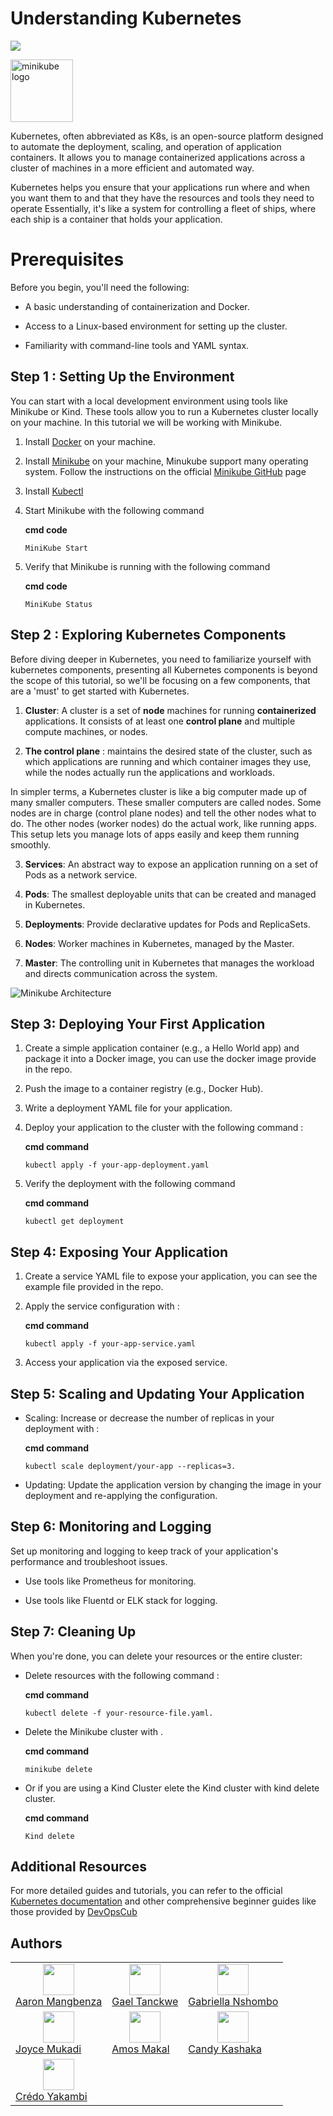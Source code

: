   
  

# Understanding Kubernetes

  

![](https://readme-typing-svg.herokuapp.com/?font=Montserrat&color=3A9CDF&size=25&lines=Kubernetes+Series+EP1;Start+K8S+Now)

<img  src="https://github.com/kubernetes/minikube/raw/master/images/logo/logo.png"  width="100"  alt="minikube logo">

</div>

  

Kubernetes, often abbreviated as K8s, is an open-source platform designed to automate the deployment, scaling, and operation of application containers. It allows you to manage containerized applications across a cluster of machines in a more efficient and automated way.

Kubernetes helps you ensure that your applications run where and when you want them to and that they have the resources and tools they need to operate Essentially, it's like a system for controlling a fleet of ships, where each ship is a container that holds your application.

  

# Prerequisites

  

Before you begin, you'll need the following:

  

- A basic understanding of containerization and Docker.

- Access to a Linux-based environment for setting up the cluster.

- Familiarity with command-line tools and YAML syntax.

  

## Step 1 : Setting Up the Environment

  

You can start with a local development environment using tools like Minikube or Kind. These tools allow you to run a Kubernetes cluster locally on your machine. In this tutorial we will be working with Minikube.

  

1. Install [Docker](https://www.docker.com/products/docker-desktop/) on your machine.

2. Install [Minikube](https://minikube.sigs.k8s.io/docs/start/) on your machine, Minukube support many operating system. Follow the instructions on the official [Minikube GitHub](https://github.com/kubernetes/minikube) page

3. Install [Kubectl](https://kubernetes.io/docs/tasks/tools/#kubectl)

4. Start Minikube with the following command
    <summary><b>cmd code </b></summary>

    

    ```console
    MiniKube Start
    ```

5. Verify that Minikube is running with the following command
    <summary><b>cmd code </b></summary>

    

    ```console
    MiniKube Status
    ```

  
  

## Step 2 : Exploring Kubernetes Components

Before diving deeper in Kubernetes, you need to familiarize yourself with kubernetes components, presenting all Kubernetes components is beyond the scope of this tutorial, so we'll be focusing on a few components, that are a 'must' to get started with Kubernetes.

  

1.  **Cluster**: A cluster is a set of **node** machines for running **containerized** applications. It consists of at least one **control plane** and multiple compute machines, or nodes.

2.  **The control plane** : maintains the desired state of the cluster, such as which applications are running and which container images they use, while the nodes actually run the applications and workloads.

In simpler terms, a Kubernetes cluster is like a big computer made up of many smaller computers. These smaller computers are called nodes. Some nodes are in charge (control plane nodes) and tell the other nodes what to do. The other nodes (worker nodes) do the actual work, like running apps. This setup lets you manage lots of apps easily and keep them running smoothly.

  

3.  **Services**: An abstract way to expose an application running on a set of Pods as a network service.

4.  **Pods**: The smallest deployable units that can be created and managed in Kubernetes.

5.  **Deployments**: Provide declarative updates for Pods and ReplicaSets.

6.  **Nodes**: Worker machines in Kubernetes, managed by the Master.

7.  **Master**: The controlling unit in Kubernetes that manages the workload and directs communication across the system.

![Minikube Architecture](https://www.devopsschool.com/blog/wp-content/uploads/2022/12/minikube-architecture-4-1024x683.png)


  
  

## Step 3: Deploying Your First Application

1. Create a simple application container (e.g., a Hello World app) and package it into a Docker image, you can use the docker image provide in the repo.

2. Push the image to a container registry (e.g., Docker Hub).

3. Write a deployment YAML file for your application.

4. Deploy your application to the cluster with the following command :
    <summary><b>cmd command</b></summary>

    

    ```console
    kubectl apply -f your-app-deployment.yaml
    ```

5. Verify the deployment with the following command
    <summary><b>cmd command</b></summary>

    

    ```console
    kubectl get deployment
    ```

  
  

## Step 4: Exposing Your Application

1. Create a service YAML file to expose your application, you can see the example file provided in the repo.

2. Apply the service configuration with :

  

    <summary><b>cmd command</b></summary>

    

    ```console
    kubectl apply -f your-app-service.yaml
    ```

4. Access your application via the exposed service.

  

## Step 5: Scaling and Updating Your Application

  

- Scaling: Increase or decrease the number of replicas in your deployment with :

  

    <summary><b>cmd command</b></summary>

    

    ```console
    kubectl scale deployment/your-app --replicas=3.
    ```

- Updating: Update the application version by changing the image in your deployment and re-applying the configuration.

  

## Step 6: Monitoring and Logging

Set up monitoring and logging to keep track of your application's performance and troubleshoot issues.

  

- Use tools like Prometheus for monitoring.

  

- Use tools like Fluentd or ELK stack for logging.

  

## Step 7: Cleaning Up

When you're done, you can delete your resources or the entire cluster:

- Delete resources with the following command :
    <summary><b>cmd command</b></summary>

  

    ```console
    kubectl delete -f your-resource-file.yaml.
    ```

  
  

- Delete the Minikube cluster with .

  

    <summary><b>cmd command</b></summary>

    

    ```console
    minikube delete
    ```

  

- Or if you are using a Kind Cluster elete the Kind cluster with kind delete cluster.
    <summary><b>cmd command</b></summary>

    ```console
    Kind delete
    ```

  

## Additional Resources

For more detailed guides and tutorials, you can refer to the official [Kubernetes documentation](https://kubernetes.io/docs/tutorials/kubernetes-basics/) and other comprehensive beginner guides like those provided by [DevOpsCub](https://devopscube.com/kubernetes-tutorials-beginners/)

## Authors



<table border=0>
  <tr>
    <td><center> <img src="https://github.com/hultime78.png" width="50px;"/><br> </center><a href="https://github.com/hultime78">Aaron Mangbenza </a>
    </td>
    <td> <center><img src="https://github.com/gaeltan.png" width="50px;"/><br></center><a href="https://github.com/gaeltan">Gael Tanckwe </a>
    </td>
     <td> <center><img src="https://github.com/gabbryella.png" width="50px;"/><br></center><a href="https://github.com/gabryella">Gabriella Nshombo </a>
    </td>
   </tr> 
   <tr>
    <td> <center><img src="https://github.com/freezecorleone66.png" width="50px;"/><br></center><a href="https://github.com/freezecorleone66">Joyce Mukadi</a>
    </td>
    <td> <center><img src="https://github.com/enerusama.png" width="50px;"/><br></center><a href="https://github.com/enerusama">Amos Makal </a></td>
    <td> <center><img src="https://github.com/aladin-le-prince.png" width="50px;"/><br></center><a href="https://github.com/aladin-le-prince">Candy Kashaka </a>
    </td>
   </tr> 
   <tr>
   <td> <center><img src="https://github.com/yakambicredo.png" width="50px;"/><br></center><a href="https://github.com/yakambicredo">Crédo Yakambi </a>
    </td>
   </tr>
  </tr>
</table>